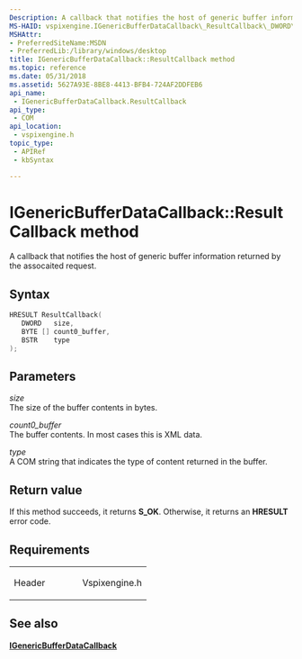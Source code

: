 ```yaml
---
Description: A callback that notifies the host of generic buffer information returned by the assocaited request.
MS-HAID: vspixengine.IGenericBufferDataCallback\_ResultCallback\_DWORD\_BYTE\_arr\_BSTR
MSHAttr:
- PreferredSiteName:MSDN
- PreferredLib:/library/windows/desktop
title: IGenericBufferDataCallback::ResultCallback method
ms.topic: reference
ms.date: 05/31/2018
ms.assetid: 5627A93E-8BE8-4413-BFB4-724AF2DDFEB6
api_name: 
 - IGenericBufferDataCallback.ResultCallback
api_type: 
 - COM
api_location: 
 - vspixengine.h
topic_type: 
 - APIRef
 - kbSyntax

---
```


# <span id="vspixengine.igenericbufferdatacallback_resultcallback_dword_byte_arr_bstr"></span>IGenericBufferDataCallback::ResultCallback method

A callback that notifies the host of generic buffer information returned by the assocaited request.

## Syntax


```C++
HRESULT ResultCallback(
   DWORD   size,
   BYTE [] count0_buffer,
   BSTR    type
);
```

## Parameters

*size*   
The size of the buffer contents in bytes.

*count0\_buffer*   
The buffer contents. In most cases this is XML data.

*type*   
A COM string that indicates the type of content returned in the buffer.

## Return value

If this method succeeds, it returns **S\_OK**. Otherwise, it returns an **HRESULT** error code.

## Requirements

<table><colgroup><col style="width: 50%" /><col style="width: 50%" /></colgroup><tbody><tr class="odd"><td><p>Header</p></td><td>Vspixengine.h</td></tr></tbody></table>

## <span id="see_also"></span>See also

[**IGenericBufferDataCallback**](https://docs.microsoft.com/windows/desktop/direct3dtools/igenericbufferdatacallback)

 

 



